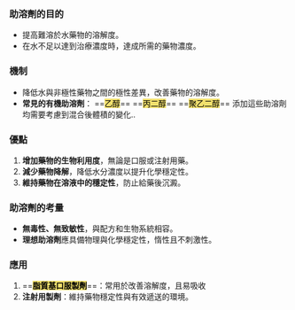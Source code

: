 ### 助溶劑的目的

- 提高難溶於水藥物的溶解度。
- 在水不足以達到治療濃度時，達成所需的藥物濃度。

### 機制

- 降低水與非極性藥物之間的極性差異，改善藥物的溶解度。
- **常見的有機助溶劑**：
  ==<mark style="background: #EED841C2;">乙醇</mark>==
  ==<mark style="background: #EED841C2;">丙二醇</mark>==
  ==<mark style="background: #EED841C2;">聚乙二醇</mark>==
  添加這些助溶劑均需要考慮到混合後體積的變化..
<!--SR:!2024-10-19,3,244!2024-10-15,1,230!2024-10-17,1,210-->

### 優點

1. **增加藥物的生物利用度**，無論是口服或注射用藥。
2. **減少藥物降解**，降低水分濃度以提升化學穩定性。
3. **維持藥物在溶液中的穩定性**，防止給藥後沉澱。

### 助溶劑的考量

- **無毒性、無致敏性**，與配方和生物系統相容。
- **理想助溶劑**應具備物理與化學穩定性，惰性且不刺激性。

### 應用

1. ==<mark style="background: #EED841C2;">**脂質基口服製劑**</mark>==：常用於改善溶解度，且易吸收
2. **注射用製劑**：維持藥物穩定性與有效遞送的環境。
<!--SR:!2024-10-19,3,250-->